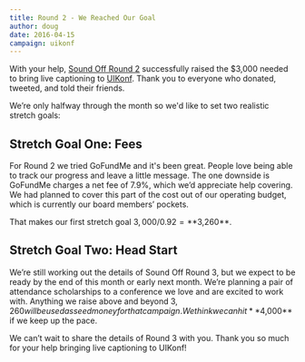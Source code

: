 ```yaml
---
title: Round 2 - We Reached Our Goal
author: doug
date: 2016-04-15
campaign: uikonf
---
```


With your help, [Sound Off Round 2][rd2] successfully raised the $3,000 needed to bring live captioning to [UIKonf][uikonf]. Thank you to everyone who donated, tweeted, and told their friends.

We’re only halfway through the month so we'd like to set two realistic stretch goals:

## Stretch Goal One: Fees

For Round 2 we tried GoFundMe and it's been great. People love being able to track our progress and leave a little message. The one downside is GoFundMe charges a net fee of 7.9%, which we’d appreciate help covering. We had planned to cover this part of the cost out of our operating budget, which is currently our board members’ pockets.

That makes our first stretch goal $3,000/0.92 = **$3,260**.

## Stretch Goal Two: Head Start

We’re still working out the details of Sound Off Round 3, but we expect to be ready by the end of this month or early next month. We’re planning a pair of attendance scholarships to a conference we love and are excited to work with. Anything we raise above and beyond $3,260 will be used as seed money for that campaign. We think we can hit **$4,000** if we keep up the pace.

We can’t wait to share the details of Round 3 with you. Thank you so much for your help bringing live captioning to UIKonf!

[rd2]: http://soundofftech.org/blog/2016/03/round-2-uikonf
[uikonf]: http://www.uikonf.com



